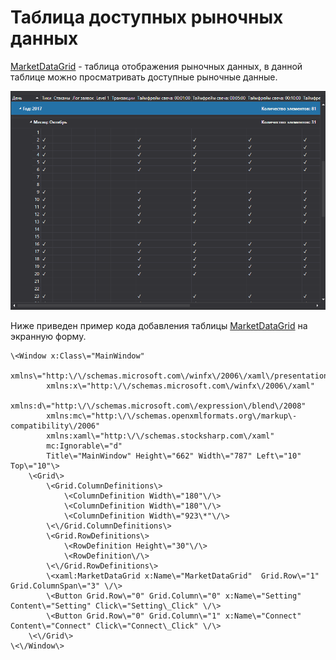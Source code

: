 # Таблица доступных рыночных данных

[MarketDataGrid](../api/StockSharp.Xaml.MarketDataGrid.html) \- таблица отображения рыночных данных, в данной таблице можно просматривать доступные рыночные данные. 

![API GUI MarketDataGrid](../images/API_GUI_MarketDataGrid.png)

Ниже приведен пример кода добавления таблицы [MarketDataGrid](../api/StockSharp.Xaml.MarketDataGrid.html) на экранную форму. 

```xaml
\<Window x:Class\="MainWindow"
        xmlns\="http:\/\/schemas.microsoft.com\/winfx\/2006\/xaml\/presentation"
        xmlns:x\="http:\/\/schemas.microsoft.com\/winfx\/2006\/xaml"
        xmlns:d\="http:\/\/schemas.microsoft.com\/expression\/blend\/2008"
        xmlns:mc\="http:\/\/schemas.openxmlformats.org\/markup\-compatibility\/2006"
        xmlns:xaml\="http:\/\/schemas.stocksharp.com\/xaml"
        mc:Ignorable\="d"
        Title\="MainWindow" Height\="662" Width\="787" Left\="10" Top\="10"\>
    \<Grid\>
        \<Grid.ColumnDefinitions\>
            \<ColumnDefinition Width\="180"\/\>
            \<ColumnDefinition Width\="180"\/\>
            \<ColumnDefinition Width\="923\*"\/\>
        \<\/Grid.ColumnDefinitions\>
        \<Grid.RowDefinitions\>
            \<RowDefinition Height\="30"\/\>
            \<RowDefinition\/\>
        \<\/Grid.RowDefinitions\>
		\<xaml:MarketDataGrid x:Name\="MarketDataGrid"  Grid.Row\="1" Grid.ColumnSpan\="3" \/\>
		\<Button Grid.Row\="0" Grid.Column\="0" x:Name\="Setting" Content\="Setting" Click\="Setting\_Click" \/\>
		\<Button Grid.Row\="0" Grid.Column\="1" x:Name\="Connect" Content\="Connect" Click\="Connect\_Click" \/\>
    \<\/Grid\>
\<\/Window\>
	  				
```
